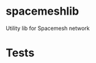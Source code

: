 # spacemeshlib

Utility lib for Spacemesh network

# Tests

<!-- Jest Summary Comment:Begin -->
<!-- Jest Summary Comment:End -->

<!-- Jest Coverage Comment:Begin -->
  
<!-- Jest Coverage Comment:End -->
